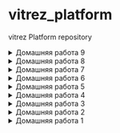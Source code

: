 # vitrez_platform
vitrez Platform repository

<details>
  <summary> Домашняя работа 9</summary>

## kubernetes-logging

Все домашнее задание выполнялось на локальном кластере, поэтому выполнено учитывая его специфику. 

#### Установка и мониторинг EFK стека
- Установлены EFK-стэк (ElasticSearch, Fluent Bit, Kibana) и nginx-ingress-controller с помощью Helm-чартов и своих values.
Из-за ограниченности системных ресурсов пришлось запускать кластер Elasticsearch всего из одной ноды и регулировать запрашиваемые ресурсы во всех чартах.
По этой же причине не использовал taint\tolerations.

- Воспользовались во fluent-bit фильтром Modify, который позволил удалить из логов "лишние" ключи time и @timestamp.
Настройку проводим через параметры в fluent-bit.values.yaml

- Установили Grafana, Prometheus и prometheus-operator из helm-чарта kube-prometheus-stack. 
Добавили prometheus exporter для ElasticSearch из [helm-чарта](https://github.com/justwatchcom/elasticsearch_exporter) 
В графану залит популярный дашборд для мониторинга elasticsearch. Рассмотрели его ключевые метрики.

- Логи контроллера Nginx Ingress.
Т.к. у меня Fluent Bit устанавливается сразу на все ноды кластера, то проблем с поиском логов nginx-ingress-controller не возникло.
Поменяем формат логов у нашего nginx-ingress на формат JSON. Для этого изменим конфигурацию через nginx-ingress.values.yaml добавив ключи log-format-escape-json и log-format-upstream.
Создали в Kibana визуализации для отображения запросов к nginx-ingress со статусами:
200-299
300-399
400-499
500+
На их базе создали дашборд kibana и выгрузили в формате [json](kubernetes-logging/export.ndjson)

#### Установка Loki: сбор и визуализация логов в Grafana.
- Установили Loki и Promtail с помощью [helm-чарта](https://grafana.github.io/loki/charts)
Изменили конфигурацию prometheus-operator таким образом,чтобы datasource графаны для Loki создавался сразу после установки оператора.
Выложил итоговый [values](kubernetes-logging/kube-prometheus-stack.values.yaml) для prometheus-operator.

- Изменили [values](kubernetes-logging/nginx-ingress.values.yaml) для контроллера nginx-ingress таким образом, чтобы он начал отдавать метрики в формате prometheus:
```
metrics:
    enabled: true
    service:
      annotations:
        prometheus.io/scrape: "true"
        prometheus.io/port: "10254"
```

и создавал объект serviceMonitor для prometheus-operator:
```
serviceMonitor:
      port: 10254
      enabled: true
```

- Cоздали дашборд в графане, на котором одновременно вывели метрики контроллера nginx-ingress и его логи:
  - добавлены переменные для возможности выбора на дашборде инстанса nginx-ingress, неймспейса и класса контроллера
  - добавлена панель с графиком объема всех запросов к контроллеру nginx-ingress
  - добавлена панель с графиком числа неуспешных запросов (4хх-5хх)
  - добавлена панель с логами контроллера
Сам дашборд выгрузилив в формате [JSON](kubernetes-logging/nginx-ingress.json).

#### Задание со * [Audit logging]
Для сбора логов аудита кластера (api-server) нам нужно вначале включить их создание\ведение на кластере, а потом сбор их через fluentbit.
Теперь по шагам:
1) Создаем файлик с политикой аудита [audit-policy.yaml](kubernetes-logging/audit-policy.yaml) (для простоты включил сохранение метаданных всех событий) и кладем его на ноду с kube-apiserver.
Теперь редактируем параметры запуска kube-apiserver через правку манифеста его StaticPod на мастер-ноде. Добавляем следующие блоки:

```
# vi /etc/kubernetes/manifests/kube-apiserver.yaml

...
spec:
  containers:
  - command:
    - kube-apiserver
    - --audit-policy-file=/etc/kubernetes/audit-policy.yaml
    - --audit-log-path=/var/log/kube-apiserver-audit.log
    - --audit-log-maxage=1
    - --audit-log-maxbackup=2
    - --audit-log-maxsize=20


...
volumeMounts:
  - mountPath: /etc/kubernetes/audit-policy.yaml
    name: audit
    readOnly: true
  - mountPath: /var/log/kube-apiserver-audit.log
    name: audit-log
    readOnly: false

...
volumes:
- name: audit
  hostPath:
    path: /etc/kubernetes/audit-policy.yaml
    type: File

- name: audit-log
  hostPath:
    path: /var/log/kube-apiserver-audit.log
    type: FileOrCreate
```

2) Редактируем fluentbit.values.yaml и добавляем секцию:
``` 
audit:
  enable: true
  input:
    path: /var/log/kube-apiserver-audit.log
```

#### Задание со * [Host logging]
Для сбора логов с виртуальных машин, где запущен K8s (его сервисы kubelet) редактируем fluentbit.values.yaml и добавляем секцию:
```
input:
  systemd:
    enabled: true
```

</details>

<details>
  <summary> Домашняя работа 8</summary>

  ## kubernetes-monitor

Выбран 4 вариант сложности: поставить prometheus-operator при помощи helm3.

- Helm-чарт для prometheus-operator называется kube-prometheus-stack. Переопределяем нужные нам параметры в values.yaml и ставим его:
```
helm upgrade --install prometheus prometheus-community/kube-prometheus-stack -f kube-prometheus-stack/values.yaml --namespace monitoring --create-namespace
```
- Добавляем адреса Ingress, указанные нами в values, в файл C:\Windows\System32\drivers\etc\hosts чтобы открывать их в браузере:
```
172.16.255.2		grafana.k8s.local
172.16.255.2		prometheus.k8s.local
172.16.255.2		alertmanager.k8s.local
```

- Т.к. кластер K8s у меня локальный (на базе k1s), то возникли некоторые проблемы с мониторингом:
  - не мониторятся kube-proxy на нодах
  - не мониторится etcd

  Решим эти проблемы.

1) По дефолту kube-proxy отдает метрики только через localhost.
Чтобы prometheus-operator смог забирать метрики нужно чтобы kube-proxy слушал адрес 0.0.0.0. Для этого необходимо поправить его настройки в ConfigMap:
```
$ kubectl edit configmaps kube-proxy -n kube-system
```
  устанавливаем следующий параметр:
```
metricsBindAddress: "0.0.0.0:10249"
```
  сохраняем и перзапускаем поды DaemonSet kube-proxy:
```
$ kubectl rollout restart daemonset kube-proxy -n kube-system
```
2) Чтобы снимать метрики с etcd необходима двусторонняя аутентификация по mtls.
Создадим сертификаты для Prometheus чтобы он мог успешно подключаться к etcd.

  для этого залогинимся на master-ноду (там развернут инстанс etcd) и скопируем клиентские сертификаты в новый secret:
```
kubectl create secret generic etcd-client-cert -n monitoring \
  --from-literal=etcd-ca="$(cat /etc/kubernetes/pki/etcd/ca.crt)" \
  --from-literal=etcd-client="$(cat /etc/kubernetes/pki/etcd/healthcheck-client.crt)" \
  --from-literal=etcd-client-key="$(cat /etc/kubernetes/pki/etcd/healthcheck-client.key)"
```
  теперь отредактируем файл переменных для helm-чарта, добавив имя secret в prometheusSpec:
```
prometheusSpec:
  secrets:
      - etcd-client-cert
```
  перенакатим чарт:
```
helm upgrade --install prometheus prometheus-community/kube-prometheus-stack -f kube-prometheus-stack/values.yaml
```
  Все, проблемные сервисы завсветились в Prometheus:

  kube-proxy:
![screen1](kubernetes-monitoring/images/prometheus_kube-proxy.png)

  etcd:
![screen2](kubernetes-monitoring/images/prometheus_etcd.png)

- Развернут Deployment с нашим приложением в виде контейнера nginx и sidecar-контейнера [nginx-prometheus-exporter](https://github.com/nginxinc/nginx-prometheus-exporter)
В конфигурации nginx через ConfigMap включаем отдачу метрик:
```
location = /basic_status {
stub_status;
}
``` 
Экспортеру передается аргумент для сбора метрик:
```
args: [ "-nginx.scrape-uri", "http://localhost:8000/basic_status" ]
```
Также развернуты [Service](kubernetes-monitoring/web-svc-headless.yaml) и [Ingress](kubernetes-monitoring/ingress.yaml) для нашего приложения.

- Создан объект ServiceMonitor для сервиса приложения:
```
kubectcl apply -f kubernetes-monitoring/web-servicemonitor.yaml
```
Теперь его можно увидеть и в Prometheus:
![screen3](kubernetes-monitoring/images/prometheus_web-app.png)

и в Grafana:
![screen4](kubernetes-monitoring/images/grafana_web-app.png)

</details>


<details>
  <summary> Домашняя работа 7</summary>
  
  ## kubernetes-operators

### MySQL контроллер
Вопрос: почему объект создался, хотя мы создали CR, до того, как запустили контроллер?
Ответ: потому что событие никто не вычитал, оно висело в очереди kube-apiserver. После создания контроллер вычитал и обработал событие.

- Проверяем что появились pvc:
```
$ kubectl get pvc
NAME                        STATUS   VOLUME                                     CAPACITY   ACCESS MODES   STORAGECLASS   AGE
backup-mysql-instance-pvc   Bound    pvc-fcdd1f11-de02-4aa1-9ec6-3152a10ad2fe   1Gi        RWO            standard       6m27s
mysql-instance-pvc          Bound    pvc-3696f963-0d92-4433-9068-aa3c7fc6e9dc   1Gi        RWO            standard       6m27s
```

- Создадим вручную и наполним тестовую таблицу, проверим ее содержимое:
```
+----+-------------+
| id | name        |
+----+-------------+
|  1 | some data   |
|  2 | some data-2 |
+----+-------------+
```

- Удалим mysql-instance и проверим наличие pv:
```bash
$ kubectl get pv
NAME                                       CAPACITY   ACCESS MODES   RECLAIM POLICY   STATUS      CLAIM                               STORAGECLASS   REASON   AGE
backup-mysql-instance-pv                   1Gi        RWO            Retain           Available                                                               154m
```

- Создадим заново mysql-instance и, не создавая таблицу, посмотрим ее наличие:
```bash
+----+-------------+
| id | name        |
+----+-------------+
|  1 | some data   |
|  2 | some data-2 |
+----+-------------+
```
  Очевидно, что оператор отработал и база взята из бэкапа.

- Вывод комманды kubectl get jobs:
```bash
$ kubectl get jobs
NAME                         COMPLETIONS   DURATION   AGE
backup-mysql-instance-job    1/1           3s         95s
restore-mysql-instance-job   1/1           73s        79s
```

</details>

<details>
  <summary> Домашняя работа 6</summary>
  
  ## kubernetes-templating

### 1) Подготовительные работы:

- развернут локальный кластер из 3-х виртуалок на базе k1s (с локальным лучше вникаешь во внутреннее устройство k8s)
- для реализации Dynamic Volume Provisioning и автоматического создания PV, требуемых для многих внешних helm-чартов мною был:
  * установлен external-provisioner
    ```
    $ helm repo add nfs-subdir-external-provisioner https://kubernetes-sigs.github.io/nfs-subdir-external-provisioner/
    ```
  * поднят NFS-сервер, настроен и добавлен Default Storage Class:
    ```
    $ kubectl get sc
    NAME                   PROVISIONER                                     RECLAIMPOLICY   VOLUMEBINDINGMODE   ALLOWVOLUMEEXPANSION   AGE
    nfs-client (default)   cluster.local/nfs-subdir-external-provisioner   Delete          Immediate           true                   9d
    ```
- установлен Helm 3 на локальную машину

### 2) Работа с helm. Разворачивание сервисов:

- [сnginx-ingress](https://github.com/helm/charts/tree/master/stable/nginx-ingress) сервис, обеспечивающий доступ к публичным ресурсам кластера
- [cert-manager](https://github.com/jetstack/cert-manager/tree/master/deploy/charts/cert-manager) - сервис, позволяющий динамически генерировать Let's Encrypt сертификаты для ingress ресурсов
- [chartmuseum](https://github.com/helm/charts/tree/master/stable/chartmuseum) - специализированный репозиторий для хранения helm charts 
- [harbor](https://github.com/goharbor/harbor-helm) - хранилище артефактов общего назначения (Docker Registry), поддерживающее helm charts

### 3) Cert-manager. Самостоятельное задание. 

- Изучите [документацию](https://docs.cert-manager.io/en/latest/) cert-manager, и определите, что еще требуется установить для корректной работы
- Т.к. у меня кластер локальный и не имеет "белого" IP, то решено опробовать самоподписанные сертификаты
- Манифест дополнительно созданного ресурса для создания самоподписанных сертификатов размещен в kubernetes-templating/cert-manager/selfSigned.yaml

### 4) Chartmuseum.

-  произведена кастомизированная установка chartmuseum, параметры  размещены в kubernetes-templating/chartmuseum/values.yaml
-  проверена успешность устаноки:
a) Chartmuseum доступен по URL https://chartmuseum.k8s.local (резолв имени через файл hosts)
b) Сертификат для данного URL валиден (сертификат вручную добавлен в доверенные)
![screen1](kubernetes-templating/chartmuseum/chartmuseum.png)

### 5) Задание со (*)

- Научитесь работать с chartmuseum 
- Опишите последовательность действий, необходимых для добавления туда helm chart's и их установки с использованием chartmuseum как репозитория

Воспользовался [инструкцией](https://chartmuseum.com/docs/#uploading-a-chart-package)

```
cd kubernetes-templating/chartmuseum/consul
helm package .
curl -k --data-binary "@consul-3.9.6.tgz" https://chartmuseum.k8s.local/api/charts
helm repo add chartmuseum https://chartmuseum.k8s.local
helm search repo consul
helm install consul chartmuseum/consul --wait
helm delete consul
```

### 6) Harbor. Самостоятельное задание

- Установлен harbor в кластер с использованием helm3 (используя репозиторий)  
- Включен ingress и настроен host harbor.k8s.local
- Включен TLS и выписан самоподписанный сертификат
- Используемый файл values.yaml размещен в директорию kubernetes-templating/harbor/

### 7) Helmfile. Задание со (*)

Перед использованием helmfile:
```
helm plugin install https://github.com/databus23/helm-diff
```
Описана установка nginx-ingress, cert-manager и harbor в helmfile в виде релизов.
Получившиеся файлы размещены в kubernetes-templating/helmfile/
Harbor установился с использованием самоподписанного серификата и отвечает по имени harbor.k8s.local.

### 8) Создаем свой helm chart 

Используем [hipster-shop](https://github.com/GoogleCloudPlatform/microservices-demo) - демо-приложение , представляющее собой типичный набор микросервисов.

-  изначально все сервисы создаются из одного манифеста kubernetes-templating/hipster-shop/templates/all-hipstershop.yaml 
-  вынесен микросервис frontend в директорию kubernetes-templating/frontend
-  добавлена шаблонизация values.yaml для frontend
-  добавлены зависимости для frontend от микросервисного приложения hipster-shop
-  Задание со **
   * сервис Redis устанавливается, как зависимость с использованием bitnami community chart

### 9) Kubecfg

Kubecfg предполагает хранение манифестов в файлах формата .jsonnet и их генерацию перед установкой. 
Общая логика работы с использованием jsonnet следующая:
  * Пишем общий для сервисов , включающий описание service и deployment
  * [наследуемся](https://raw.githubusercontent.com/express42/otus-platform-snippets/master/Module-04/05-Templating/hipster-shop-jsonnet/payment-shipping.jsonnet) от него, указывая параметры для конкретных сервисов 

-  вынесены манифесты, описывающие service и deployment для микросервисов paymentservice и shippingservice из файла all-hipster-shop.yaml в директорию kubernetes-templating/kubecfg
-  установлен kubecfg
-  создан services.jsonnet
-  библиотеку kube.libsonnet пришлось скачать локально чтобы подкорректировать версии api
-  проверка, что манифесты генерируются корректно:
```
kubecfg show services.jsonnet
```
-  установка манифестов:
```
kubecfg update services.jsonnet --namespace hipster-shop
```

### 10) Kustomize | Самостоятельное задание

-  отпилен микросервис cartservice от hipster-shop
-  реализована установка в окружениях dev и prod
-  результаты работы помещены в директорию kubernetes-templating/kustomize 
-  в установке на окружение dev в неймспейсе hipster-shop для совместимости с остальными сервисами из all-hipstershop.yaml пришлось закомментировать namePrefix

установка на окружение dev запускается так:
```
kubectl apply -k kubernetes-templating/kustomize/overrides/hipster-shop
```
</details>

<details>
  <summary> Домашняя работа 5</summary>
  
  ## kubernetes-volumes

Что было сделано:

- Созданы манифесты для использования minio

- Задание со *
Добавлены манифесты для secret и манифест Statefulset с их использованием

</details>

<details>
  <summary> Домашняя работа 4</summary>

  ## kubernetes-network

Что было сделано:

- Работа с тестовым веб-приложением
    Добавление проверок Pod
    Создание объекта Deployment
    Добавление сервисов в кластер ( ClusterIP )
    Включение режима балансировки IPVS
- Установка MetalLB в Layer2-режиме
- Добавление сервиса LoadBalancer
- Установка Ingress-контроллера и прокси ingress-nginx
- Создание правил Ingress

- Задание со *
Создан сервис LoadBalancer , который открывает доступ к CoreDNS снаружи кластера (позволяет получать записи через внешний IP).
Сервис работает по протоколам TCP и UDP на одно ip-адресе балансировщика.
Использована аннотация: metallb.universe.tf/allow-shared-ip

- Задание со * Ingress для Dashboard
Добавлен доступ к kubernetes-dashboard через наш Ingress-прокси: сервис доступен через префикс /dashboard.

- Задание со * Canary для Ingress
Реализовано канареечное развертывание с помощью ingress-nginx: часть трафика перенаправляется на выделенную группу подов используя вес (в процентах).

</details>

<details>
  <summary> Домашняя работа 3</summary>

  ## kubernetes-security

Что было сделано:

- Создан Service Account bob с ролью admin в рамках всего кластера
- Создан Service Account dave без доступа к кластеру
для создания манифестов можно использовать dry-run запуск консольных команд:
```
kubectl create serviceaccount bob --dry-run=client -o yaml > 01-serviceaccount-bob.yaml
kubectl create clusterrolebinding bob-rolebinding --clusterrole=admin --serviceaccount=default:bob  --dry-run=client -o yaml > 02-rolebinding-bob.yaml
kubectl create serviceaccount dave --dry-run=client -o yaml > 03-serviceaccount-dave.yaml
```

- Создан Namespace prometheus
- Создан Service Account carol в Namespace prometheus
- Всем Service Account в Namespace prometheus дана возможность делать get, list, watch в отношении Pods всего кластера
- Создан Namespace dev
- Создан Service Account jane в Namespace dev
- Service Account jane выдана роль admin в рамках Namespace dev
- Создан Service Account ken в Namespace dev
- Service Account ken выдана роль view в рамках Namespace dev

</details>

<details>
  <summary> Домашняя работа 2</summary>

  ## kubernetes-controllers

Что было сделано:

- Установлен kind и создан кластер
- Создан и применен манифест frontend-replicaset.yaml
- Собран и помещен в Docker Hub образ микросервиса paymentService с двумя тегами v0.0.1 и v0.0.2
- Создан и запущен манифест paymentservice-replicaset.yaml с 3 репликами
- Создан и запущен манифест paymentservice-deployment.yaml с 3 репликами
- Обновлен Deployment на версию образа v0.0.2
- С использованием параметров maxSurge и maxUnavailable реализовал два сценария развертывания: "Аналог blue-green" и "Reverse Rolling Update"
- Создал манифест frontend-deployment.yaml с 3 репликами с тегом образа v0.0.1
- Добавил описание readinessProbe
- Нашел node-exporter-daemonset.yaml, отредактировал и убедился, что он разворачивается в том числе и на master нодах

</details>

<details>
  <summary> Домашняя работа 1</summary>

  ## kubernetes-intro

Что было сделано:

- Выполнена установка minikube;
- Ознакомлен с интерфейсом dashboard;
- Разобрался почему все pod в namespace kube-system восстановились после удаления: kube-proxy - управляется daemonset, core-dns - управляется deployment (replicaset); kube-apiserver - это static pod;
- Cоздан dockerfile согласно требованиям,образ собран и залит в dockerhub;
- Написан манифест web-pod.yaml;
- Выяснена причина, по которой pod frontend находился в статусе Error, в логах пода было  panic: environment variable "PRODUCT_CATALOG_SERVICE_ADDR" not set; Соответственно был добавлен набор переменных из оригинального манифеста в frontend-pod-healthy.yaml.

</details>
